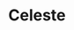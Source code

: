 ---
title: "Celeste"
year: 2024
rating: 1.5
stars: "★½"
liked: false
rewatched: false
permalink: "celeste-2024"
watched_on: 2024-12-18
---